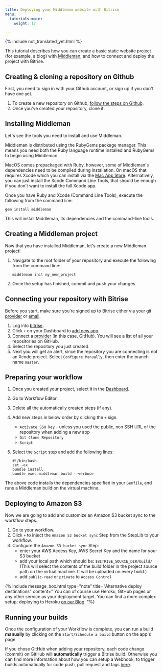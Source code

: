 ```yaml
---
title: Deploying your Middleman website with Bitrise
menu:
  tutorials-main:
    weight: 17

---
```

{% include not_translated_yet.html %}

This tutorial describes how you can create a basic static website project (for example, a blog) with [Middleman](https://middlemanapp.com/), and how to connect and deploy the project with Bitrise.

## Creating & cloning a repository on Github

First, you need to sign in with your Github account, or sign up if you don't have one yet.

1. To create a new repository on Github, [follow the steps on Github](https://github.com/new).
2. Once you've created your repository, clone it.

## Installing Middleman

Let's see the tools you need to install and use Middleman.

Middleman is distributed using the RubyGems package manager. This means you need both the Ruby language runtime installed and RubyGems to begin using Middleman.

MacOS comes prepackaged with Ruby, however, some of Middleman's dependencies need to be compiled during installation. On macOS that requires Xcode which you can install via the [Mac App Store](http://itunes.apple.com/us/app/xcode/id497799835?ls=1&mt=12). Alternatively, you can just install the Xcode Command Line Tools, that should be enough if you don't want to install the full Xcode app.

Once you have Ruby and Xcode (Command Line Tools), execute the following from the command line:

    gem install middleman

This will install Middleman, its dependencies and the command-line tools.

## Creating a Middleman project

Now that you have installed Middleman, let's create a new Middleman project!

1. Navigate to the root folder of your repository and execute the following from the command line:

       middleman init my_new_project
2. Once the setup has finished, commit and push your changes.

## Connecting your repository with Bitrise

Before you start, make sure you're signed up to Bitrise either via your [git provider](/getting-started/signing-up/signing-up-with-github/) or [email](/getting-started/signing-up/signing-up-with-email/).

1. Log into [bitrise](https://www.bitrise.io).
2. Click `+`  on your Dashboard to [add new app](/getting-started/adding-a-new-app/index/).
3. Connect a [provider](/getting-started/adding-a-new-app/connecting-a-repository/) (in this case, GitHub). You will see a list of all your repositories on GitHub.
4. Select the repository you just created.
5. Next you will get an alert, since the repository you are connecting is not an Xcode project. Select `Configure Manually`, then enter the branch name `master`.

## Preparing your workflow

1. Once you created your project, select it in the [Dashboard](https://www.bitrise.io/dashboard).
2. Go to Workflow Editor.
3. Delete all the automatically created steps (if any).
4. Add new steps in below order by clicking the `+` sign.
   * `Activate SSH key` - unless you used the public, non SSH URL of the repository when adding a new app
   * `Git Clone Repository`
   * `Script`
5. Select the `Script` step and add the following lines:

       #!/bin/bash
       set -ex
       bundle install
       bundle exec middleman build --verbose

The above code installs the dependencies specified in your `Gemfile`, and runs a Middleman build on the virtual machine.

## Deploying to Amazon S3

Now we are going to add and customize an Amazon S3 bucket sync to the workflow steps.

1. Go to your workflow.
2. Click `+` to inject the `Amazon S3 bucket sync` Step from the StepLib to your workflow.
3. Configure the `Amazon S3 bucket sync` Step:
   * enter your AWS Access Key, AWS Secret Key and the name for your S3 bucket
   * add your local path which should be: `$BITRISE_SOURCE_DIR/build/` (This will select the contents of the build folder in the project source path on the virtual machine. It will be uploaded on every build.)
   * add `public-read` or `private` to `Access Control`

{% include message_box.html type="note" title="Alternative deploy destinations" content=" You can of course use Heroku, GitHub pages or any other service as your deployment target. You can find a more complex setup; deploying to Heroku [on our Blog](http://blog.bitrise.io/2016/04/29/hooking-up-a-middleman-project-to-deploy-a-static-site-to-heroku-with-bitrise.html). "%}

## Running your builds

Once the configuration of your Workflow is complete, you can run a build **manually** by clicking on the `Start/Schedule a build` button on the app's page.

If you chose GitHub when adding your repository, each code change (commit) on GitHub will **automatically** trigger a Bitrise build. Otherwise you can find more information about how you can setup a Webhook, to trigger builds automatically for code push, pull request and tags [here](/webhooks/).